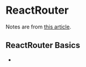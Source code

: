 # ReactRouter

Notes are from [this article](https://blog.webdevsimplified.com/2022-07/react-router/).

## ReactRouter Basics
- 